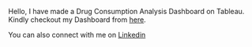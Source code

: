
Hello, 
I have made a Drug Consumption Analysis Dashboard on Tableau. 
Kindly checkout my Dashboard from [here](https://public.tableau.com/app/profile/rohit.budhiraja1186/viz/DrugConsumptionAnalysis_Final/DrugConsumptionAnalysis).

You can also connect with me on [Linkedin](https://www.linkedin.com/in/rohit-budhiraja-35387b189/)
